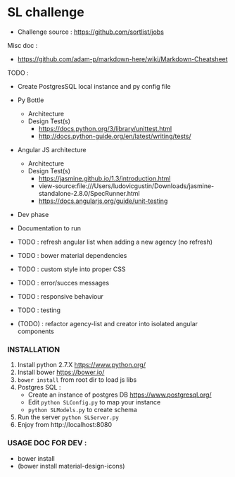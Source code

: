 SL challenge
============

* Challenge source : https://github.com/sortlist/jobs

Misc doc :
* https://github.com/adam-p/markdown-here/wiki/Markdown-Cheatsheet


TODO :
* Create PostgresSQL local instance and py config file
* Py Bottle
    * Architecture
    * Design Test(s)
        * https://docs.python.org/3/library/unittest.html
        * http://docs.python-guide.org/en/latest/writing/tests/
* Angular JS architecture
    * Architecture
    * Design Test(s)
        * https://jasmine.github.io/1.3/introduction.html
        * view-source:file:///Users/ludovicgustin/Downloads/jasmine-standalone-2.8.0/SpecRunner.html
        * https://docs.angularjs.org/guide/unit-testing
* Dev phase
* Documentation to run

* TODO : refresh angular list when adding a new agency (no refresh)
* TODO : bower material dependencies
* TODO : custom style into proper CSS
* TODO : error/succes messages
* TODO : responsive behaviour
* TODO : testing
* (TODO) : refactor agency-list and creator into isolated angular components



### INSTALLATION
1. Install python 2.7.X https://www.python.org/
2. Install bower https://bower.io/
3. `bower install` from root dir to load js libs
4. Postgres SQL :
    * Create an instance of postgres DB https://www.postgresql.org/
    * Edit `python SLConfig.py` to map your instance
    * `python SLModels.py` to create schema
5. Run the server `python SLServer.py`
6. Enjoy from http://localhost:8080

### USAGE DOC FOR DEV :
* bower install
* (bower install material-design-icons)
